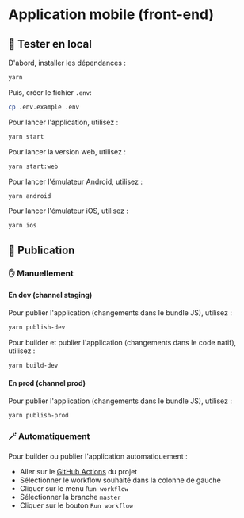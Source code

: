 # Application mobile (front-end)

## 🔨 Tester en local

D'abord, installer les dépendances :
```bash
yarn
```

Puis, créer le fichier `.env`:
```bash
cp .env.example .env
```

Pour lancer l'application, utilisez :
```bash
yarn start
```

Pour lancer la version web, utilisez :
```bash
yarn start:web
```

Pour lancer l'émulateur Android, utilisez :
```bash
yarn android
```

Pour lancer l'émulateur iOS, utilisez :
```bash
yarn ios
```

## 🚀 Publication

### ✋ Manuellement

#### En dev (channel staging)

Pour publier l'application (changements dans le bundle JS), utilisez :
```bash
yarn publish-dev
```

Pour builder et publier l'application (changements dans le code natif), utilisez :
```bash
yarn build-dev
```

#### En prod (channel prod)

Pour publier l'application (changements dans le bundle JS), utilisez :
```bash
yarn publish-prod
```

### 🪄 Automatiquement

Pour builder ou publier l'application automatiquement :
- Aller sur le [GitHub Actions](https://github.com/SocialGouv/1000jours/actions) du projet
- Sélectionner le workflow souhaité dans la colonne de gauche
- Cliquer sur le menu `Run workflow`
- Sélectionner la branche `master`
- Cliquer sur le bouton `Run workflow`
